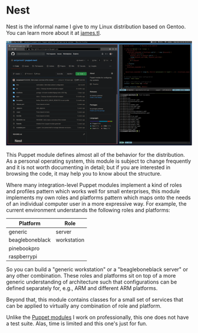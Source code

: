 # Nest

Nest is the informal name I give to my Linux distribution based on Gentoo.  You
can learn more about it at [james.tl](https://james.tl/projects/nest/).

![Nest Screenshot](.screenshot.png)

This Puppet module defines almost all of the behavior for the distribution.  As
a personal operating system, this module is subject to change frequently and it
is not worth documenting in detail; but if you are interested in browsing the
code, it may help you to know about the structure.

Where many integration-level Puppet modules implement a kind of roles and
profiles pattern which works well for small enterprises, this module implements
my own roles and platforms pattern which maps onto the needs of an individual
computer user in a more expressive way.  For example, the current environment
understands the following roles and platforms:

| Platform        | Role        |
|-----------------|-------------|
| generic         | server      |
| beagleboneblack | workstation |
| pinebookpro     |             |
| raspberrypi     |             |

So you can build a "generic workstation" or a "beagleboneblack server" or any
other combination.  These roles and platforms sit on top of a more generic
understanding of architecture such that configurations can be defined separately
for, e.g., ARM and different ARM platforms.

Beyond that, this module contains classes for a small set of services that can
be applied to virtually any combination of role and platform.

Unlike the [Puppet modules](https://james.tl/projects/puppet/) I work on
professionally, this one does not have a test suite.  Alas, time is limited and
this one's just for fun.